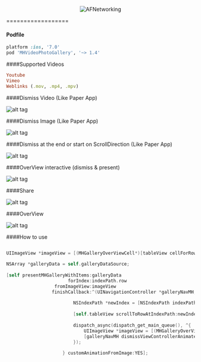 <p align="center" >
  <img src="https://dl.dropboxusercontent.com/u/17911939/galleryIcon.png" alt="AFNetworking" title="AFNetworking">
</p>
==================

#### Podfile

```ruby
platform :ios, '7.0'
pod 'MHVideoPhotoGallery', '~> 1.4'
```
####Supported Videos
```ruby
Youtube
Vimeo
Weblinks (.mov, .mp4, .mpv)
```
####Dismiss Video (Like Paper App)

![alt tag](https://dl.dropboxusercontent.com/u/17911939/dismissInteractiveVideo.gif)

####Dismiss Image (Like Paper App)

![alt tag](https://dl.dropboxusercontent.com/u/17911939/dismissInteractive.gif)

####Dismiss at the end or start on ScrollDirection (Like Paper App)

![alt tag](https://dl.dropboxusercontent.com/u/17911939/dismissAtTheEnd.gif)

####OverView interactive (dismiss & present)

![alt tag](https://dl.dropboxusercontent.com/u/17911939/interactive.gif)

####Share

![alt tag](https://dl.dropboxusercontent.com/u/17911939/ShareView.gif)

####OverView 

![alt tag](https://dl.dropboxusercontent.com/u/17911939/OverView.gif)


####How to use

```objective-c

UIImageView *imageView = [(MHGalleryOverViewCell*)[tableView cellForRowAtIndexPath:indexPath] thumbnail];
        
NSArray *galleryData = self.galleryDataSource;
    
[self presentMHGalleryWithItems:galleryData
                       forIndex:indexPath.row
                  fromImageView:imageView
                 finishCallback:^(UINavigationController *galleryNavMH, NSInteger pageIndex, UIImage *image,MHTransitionDismissMHGallery *interactiveTransition) {
                         
                         NSIndexPath *newIndex = [NSIndexPath indexPathForRow:pageIndex inSection:0];
                         
                         [self.tableView scrollToRowAtIndexPath:newIndex atScrollPosition:UITableViewScrollPositionMiddle animated:NO];
                         
                         dispatch_async(dispatch_get_main_queue(), ^{
                             UIImageView *imageView = [(MHGalleryOverViewCell*)[self.tableView cellForRowAtIndexPath:newIndex] thumbnail];
                             [galleryNavMH dismissViewControllerAnimated:YES dismissImageView:imageView completion:nil];
                         });
                         
                     } customAnimationFromImage:YES];
```

	

